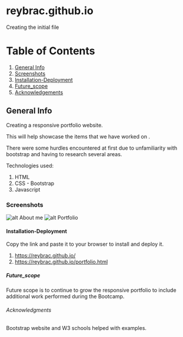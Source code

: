 # reybrac.github.io
Creating the initial file

# Table of Contents
1. [General Info](#general-info)
2. [Screenshots](#Screenshots)
3. [Installation-Deployment](#Installation-Deployment)
4. [Future_scope](#Future_scope)
5. [Acknowledgements](#Acknowledgements)

## General Info

Creating a responsive portfolio website. 

This will help showcase the items that we have worked on . 

There were some hurdles encountered at first due to unfamiliarity with bootstrap and having to research several areas. 

Technologies used:
1. HTML
2. CSS - Bootstrap
3. Javascript

### Screenshots
![alt About me](https://github.com/reybrac/reybrac.github.io/blob/main/Assets/Images/reybrac2.JPG?raw=true)
![alt Portfolio](https://github.com/reybrac/reybrac.github.io/blob/main/Assets/Images/Portfolio.JPG?raw=true)

#### Installation-Deployment
Copy the link and paste it to your browser to install and deploy it. 

1. https://reybrac.github.io/
2. https://reybrac.github.io/portfolio.html

##### Future_scope
Future scope is to continue to grow the responsive portfolio to include additional work performed during the Bootcamp.

###### Acknowledgments
Bootstrap website and W3 schools helped with examples. 